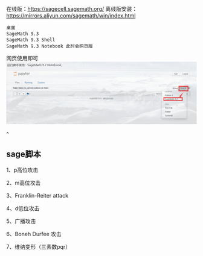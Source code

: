 在线版：<https://sagecell.sagemath.org/>
离线版安装：<https://mirrors.aliyun.com/sagemath/win/index.html>


```
桌面
SageMath 9.3
SageMath 9.3 Shell
SageMath 9.3 Notebook 此时会网页版
```
网页使用即可
![](.topwrite/assets/image_1732633628535.png)


^
## **sage脚本**

1、p高位攻击

2、m高位攻击

3、Franklin-Reiter attack


4、d低位攻击

5、广播攻击

6、Boneh Durfee 攻击


7、维纳变形（三素数pqr）









